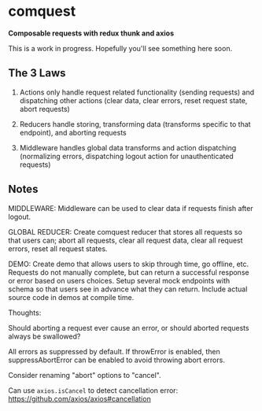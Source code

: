 # comquest

**Composable requests with redux thunk and axios**

This is a work in progress. Hopefully you'll see something here soon.

## The 3 Laws

1. Actions only handle request related functionality (sending requests) and dispatching other actions (clear data, clear errors, reset request state, abort requests)

2. Reducers handle storing, transforming data (transforms specific to that endpoint), and aborting requests

3. Middleware handles global data transforms and action dispatching (normalizing errors, dispatching logout action for unauthenticated requests)

## Notes

MIDDLEWARE: Middleware can be used to clear data if requests finish after logout.

GLOBAL REDUCER: Create comquest reducer that stores all requests so that users can; abort all requests, clear all request data, clear all request errors, reset all request states.

DEMO: Create demo that allows users to skip through time, go offline, etc. Requests do not manually complete, but can return a successful response or error based on users choices. Setup several mock endpoints with schema so that users see in advance what they can return. Include actual source code in demos at compile time.

Thoughts:

Should aborting a request ever cause an error, or should aborted requests always be swallowed?

All errors as suppressed by default. If throwError is enabled, then suppressAbortError can be enabled to avoid throwing abort errors.

Consider renaming "abort" options to "cancel".

Can use `axios.isCancel` to detect cancellation error: https://github.com/axios/axios#cancellation
